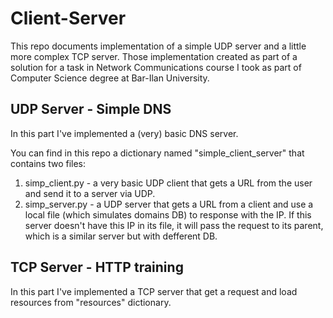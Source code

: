 # Client-Server

This repo documents implementation of a simple UDP server and a little more complex TCP server. Those implementation created as part of a solution for a task in Network Communications course I took as part of Computer Science degree at Bar-Ilan University.

## UDP Server - Simple DNS

In this part I've implemented a (very) basic DNS server.

You can find in this repo a dictionary named "simple_client_server" that contains two files:
1. simp_client.py - a very basic UDP client that gets a URL from the user and send it to a server via UDP.
2. simp_server.py - a UDP server that gets a URL from a client and use a local file (which simulates domains DB) to response with the IP. If this server doesn't have this IP in its file, it will pass the request to its parent, which is a similar server but with defferent DB.

## TCP Server - HTTP training

In this part I've implemented a TCP server that get a request and load resources from "resources" dictionary.
